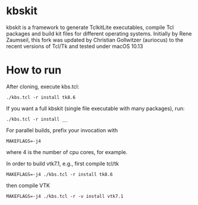 kbskit
======
kbskit is a framework to generate TclkitLite executables, compile Tcl packages and build kit files for different operating systems.
Initially by Rene Zaumseil, this fork was updated by Christian Gollwitzer (auriocus) to the recent
versions of Tcl/Tk and tested under macOS 10.13

How to run
==========

After cloning, execute kbs.tcl:

	./kbs.tcl -r install tk8.6

If you want a full kbskit (single file executable with many packages), run:

	./kbs.tcl -r install __

For parallel builds, prefix your invocation with 
	
	MAKEFLAGS=-j4 
	
where 4 is the number of cpu cores, for example.

In order to build vtk7.1, e.g., first compile tcl/tk

	MAKEFLAGS=-j4 ./kbs.tcl -r install tk8.6

then compile VTK

	MAKEFLAGS=-j4 ./kbs.tcl -r -v install vtk7.1
